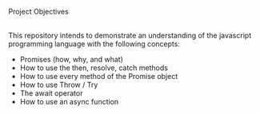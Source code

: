 Project Objectives<br><br>

This repository intends to demonstrate an understanding of the javascript programming language with the following concepts:<br>
* Promises (how, why, and what)<br>
* How to use the then, resolve, catch methods<br>
* How to use every method of the Promise object<br>
* How to use Throw / Try<br>
* The await operator<br>
* How to use an async function

